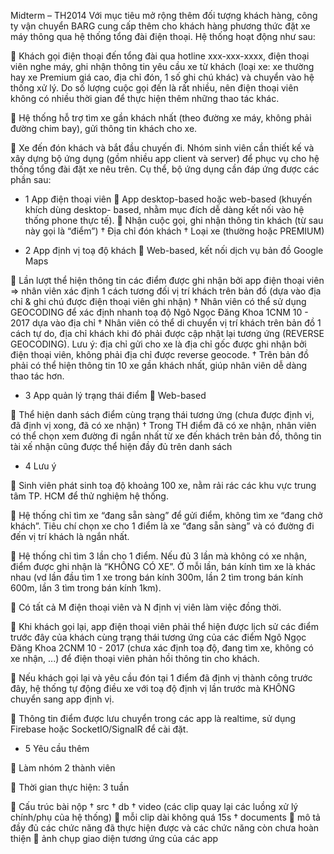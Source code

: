 Midterm – TH2014
Với mục tiêu mở rộng thêm đối tượng khách hàng, công ty vận chuyển BARG
cung cấp thêm cho khách hàng phương thức đặt xe máy thông qua hệ thống
tổng đài điện thoại. Hệ thống hoạt động như sau:

 Khách gọi điện thoại đến tổng đài qua hotline xxx-xxx-xxxx, điện thoại viên
nghe máy, ghi nhận thông tin yêu cầu xe từ khách (loại xe: xe thường hay
xe Premium giá cao, địa chỉ đón, 1 số ghi chú khác) và chuyển vào hệ
thống xử lý. Do số lượng cuộc gọi đến là rất nhiều, nên điện thoại viên
không có nhiều thời gian để thực hiện thêm những thao tác khác.

 Hệ thống hỗ trợ tìm xe gần khách nhất (theo đường xe máy, không phải
đường chim bay), gửi thông tin khách cho xe.

 Xe đến đón khách và bắt đầu chuyến đi.
Nhóm sinh viên cần thiết kế và xây dựng bộ ứng dụng (gồm nhiều app client và
server) để phục vụ cho hệ thống tổng đài đặt xe nêu trên. Cụ thể, bộ ứng dụng
cần đáp ứng được các phần sau:

* 1 App điện thoại viên
 App desktop-based hoặc web-based (khuyến khích dùng desktop-
based, nhằm mục đích dễ dàng kết nối vào hệ thống phone thực tế).
 Nhận cuộc gọi, ghi nhận thông tin khách (từ sau này gọi là “điểm”)
† Địa chỉ đón khách
† Loại xe (thường hoặc PREMIUM)

* 2 App định vị toạ độ khách
 Web-based, kết nối dịch vụ bản đồ Google Maps

 Lần lượt thể hiện thông tin các điểm được ghi nhận bởi app điện thoại
viên => nhân viên xác định 1 cách tương đối vị trí khách trên bản đồ
(dựa vào địa chỉ & ghi chú được điện thoại viên ghi nhận)
†
Nhân viên có thể sử dụng GEOCODING để xác định nhanh toạ độ
Ngô Ngọc Đăng Khoa
1CNM
10 - 2017
dựa vào địa chỉ
†
Nhân viên có thể di chuyển vị trí khách trên bản đồ 1 cách tự do, địa
chỉ khách khi đó phải được cập nhật lại tương ứng (REVERSE
GEOCODING). Lưu ý: địa chỉ gửi cho xe là địa chỉ gốc được ghi nhận
bởi điện thoại viên, không phải địa chỉ được reverse geocode.
†
Trên bản đồ phải có thể hiện thông tin 10 xe gần khách nhất, giúp
nhân viên dễ dàng thao tác hơn.

* 3 App quản lý trạng thái điểm
 Web-based

 Thể hiện danh sách điểm cùng trạng thái tương ứng (chưa được định vị,
đã định vị xong, đã có xe nhận)
†
Trong TH điểm đã có xe nhận, nhân viên có thể chọn xem đường đi
ngắn nhất từ xe đến khách trên bản đồ, thông tin tài xế nhận cũng
được thể hiện đầy đủ trên danh sách

* 4 Lưu ý

 Sinh viên phát sinh toạ độ khoảng 100 xe, nằm rải rác các khu vực
trung tâm TP. HCM để thử nghiệm hệ thống.

 Hệ thống chỉ tìm xe “đang sẵn sàng” để gửi điểm, không tìm xe “đang
chở khách”. Tiêu chí chọn xe cho 1 điểm là xe “đang sẵn sàng” và có
đường đi đến vị trí khách là ngắn nhất.

 Hệ thống chỉ tìm 3 lần cho 1 điểm. Nếu đủ 3 lần mà không có xe nhận,
điểm được ghi nhận là “KHÔNG CÓ XE”. Ở mỗi lần, bán kính tìm xe là
khác nhau (vd lần đầu tìm 1 xe trong bán kính 300m, lần 2 tìm trong bán
kính 600m, lần 3 tìm trong bán kính 1km).

 Có tất cả M điện thoại viên và N định vị viên làm việc đồng thời.

 Khi khách gọi lại, app điện thoại viên phải thể hiện được lịch sử các
điểm trước đây của khách cùng trạng thái tương ứng của các điểm
Ngô Ngọc Đăng Khoa
2CNM
10 - 2017
(chưa xác định toạ độ, đang tìm xe, không có xe nhận, ...) để điện thoại
viên phản hồi thông tin cho khách.

 Nếu khách gọi lại và yêu cầu đón tại 1 điểm đã định vị thành công trước
đây, hệ thống tự động điều xe với toạ độ định vị lần trước mà KHÔNG
chuyển sang app định vị.

 Thông tin điểm được lưu chuyển trong các app là realtime, sử dụng
Firebase hoặc SocketIO/SignalR để cài đặt.

* 5 Yêu cầu thêm

 Làm nhóm 2 thành viên

 Thời gian thực hiện: 3 tuần

 Cấu trúc bài nộp
† src
† db
† video (các clip quay lại các luồng xử lý chính/phụ của hệ thống)
 mỗi clip dài không quá 15s
†
documents
 mô tả đầy đủ các chức năng đã thực hiện được và các chức
năng còn chưa hoàn thiện
 ảnh chụp giao diện tương ứng của các app
